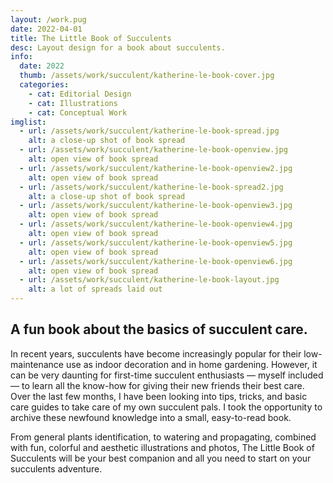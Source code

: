 ```yaml
---
layout: /work.pug
date: 2022-04-01
title: The Little Book of Succulents
desc: Layout design for a book about succulents.
info:
  date: 2022
  thumb: /assets/work/succulent/katherine-le-book-cover.jpg
  categories:
    - cat: Editorial Design
    - cat: Illustrations
    - cat: Conceptual Work
imglist:
  - url: /assets/work/succulent/katherine-le-book-spread.jpg
    alt: a close-up shot of book spread
  - url: /assets/work/succulent/katherine-le-book-openview.jpg
    alt: open view of book spread
  - url: /assets/work/succulent/katherine-le-book-openview2.jpg
    alt: open view of book spread
  - url: /assets/work/succulent/katherine-le-book-spread2.jpg
    alt: a close-up shot of book spread
  - url: /assets/work/succulent/katherine-le-book-openview3.jpg
    alt: open view of book spread
  - url: /assets/work/succulent/katherine-le-book-openview4.jpg
    alt: open view of book spread
  - url: /assets/work/succulent/katherine-le-book-openview5.jpg
    alt: open view of book spread
  - url: /assets/work/succulent/katherine-le-book-openview6.jpg
    alt: open view of book spread
  - url: /assets/work/succulent/katherine-le-book-layout.jpg
    alt: a lot of spreads laid out
---
```

## A fun book about the basics of succulent care.

In recent years, succulents have become increasingly popular for their low-maintenance use as indoor decoration and in home gardening. However, it can be very daunting for first-time succulent enthusiasts — myself included — to learn all the know-how for giving their new friends their best care. Over the last few months, I have been looking into tips, tricks, and basic care guides to take care of my own succulent pals. I took the opportunity to archive these newfound knowledge into a small, easy-to-read book.

From general plants identification, to watering and propagating, combined with fun, colorful and aesthetic illustrations and photos, The Little Book of Succulents will be your best companion and all you need to start on your succulents adventure.

